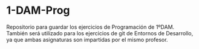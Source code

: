 # 1-DAM-Prog
Repositorio para guardar los ejercicios de Programación de 1ºDAM. También será utilizado para los ejercicios de git de Entornos de Desarrollo, ya que ambas asignaturas son impartidas por el mismo profesor.
